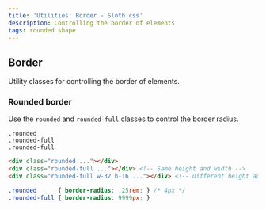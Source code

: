 ```yaml
---
title: 'Utilities: Border - Sloth.css'
description: Controlling the border of elements
tags: rounded shape
---
```


## Border

Utility classes for controlling the border of elements.

### Rounded border

Use the `rounded` and `rounded-full` classes to control the border radius.

<div class="demo flex gap-8">
  <div class="flex-col items-center gap-4">
    <div class="w-16 h-16 bg-accent rounded"></div>
    <code>.rounded</code>
  </div>
  <div class="flex-col items-center gap-4">
    <div class="w-16 h-16 bg-accent rounded-full"></div>
    <code>.rounded-full</code>
  </div>
  <div class="flex-col items-center gap-4">
    <div class="w-32 h-16 bg-accent rounded-full"></div>
    <code>.rounded-full</code>
  </div>
</div>

```html
<div class="rounded ..."></div>
<div class="rounded-full ..."></div> <!-- Same height and width -->
<div class="rounded-full w-32 h-16 ..."></div> <!-- Different height and width -->
```

```css
.rounded      { border-radius: .25rem; } /* 4px */
.rounded-full { border-radius: 9999px; }
```
